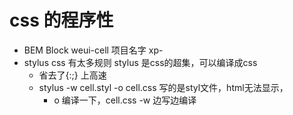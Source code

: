 # css 的程序性

- BEM
  Block weui-cell 项目名字 xp-
- stylus
  css 有太多规则
  stylus 是css的超集，可以编译成css
  - 省去了{:;} 上高速
  - stylus -w cell.styl -o cell.css
    写的是styl文件，html无法显示，
    - o 编译一下，cell.css
    -w 边写边编译